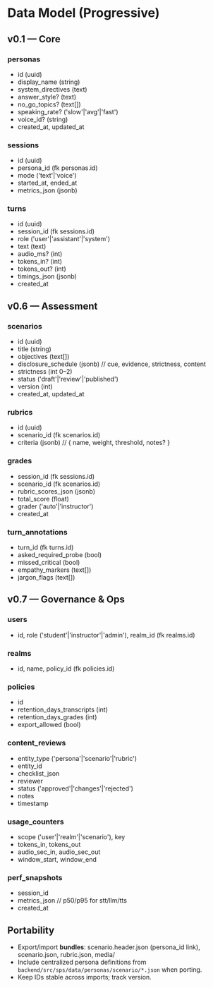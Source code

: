 # Data Model (Progressive)

## v0.1 — Core

### personas

- id (uuid)
- display_name (string)
- system_directives (text)
- answer_style? (text)
- no_go_topics? (text[])
- speaking_rate? ('slow'|'avg'|'fast')
- voice_id? (string)
- created_at, updated_at

### sessions

- id (uuid)
- persona_id (fk personas.id)
- mode ('text'|'voice')
- started_at, ended_at
- metrics_json (jsonb)

### turns

- id (uuid)
- session_id (fk sessions.id)
- role ('user'|'assistant'|'system')
- text (text)
- audio_ms? (int)
- tokens_in? (int)
- tokens_out? (int)
- timings_json (jsonb)
- created_at

## v0.6 — Assessment

### scenarios

- id (uuid)
- title (string)
- objectives (text[])
- disclosure_schedule (jsonb)  // cue, evidence, strictness, content
- strictness (int 0–2)
- status ('draft'|'review'|'published')
- version (int)
- created_at, updated_at

### rubrics

- id (uuid)
- scenario_id (fk scenarios.id)
- criteria (jsonb)  // { name, weight, threshold, notes? }

### grades

- session_id (fk sessions.id)
- scenario_id (fk scenarios.id)
- rubric_scores_json (jsonb)
- total_score (float)
- grader ('auto'|'instructor')
- created_at

### turn_annotations

- turn_id (fk turns.id)
- asked_required_probe (bool)
- missed_critical (bool)
- empathy_markers (text[])
- jargon_flags (text[])

## v0.7 — Governance & Ops

### users

- id, role ('student'|'instructor'|'admin'), realm_id (fk realms.id)

### realms

- id, name, policy_id (fk policies.id)

### policies

- id
- retention_days_transcripts (int)
- retention_days_grades (int)
- export_allowed (bool)

### content_reviews

- entity_type ('persona'|'scenario'|'rubric')
- entity_id
- checklist_json
- reviewer
- status ('approved'|'changes'|'rejected')
- notes
- timestamp

### usage_counters

- scope ('user'|'realm'|'scenario'), key
- tokens_in, tokens_out
- audio_sec_in, audio_sec_out
- window_start, window_end

### perf_snapshots

- session_id
- metrics_json  // p50/p95 for stt/llm/tts
- created_at

## Portability

- Export/import **bundles**: scenario.header.json (persona_id link), scenario.json, rubric.json, media/
- Include centralized persona definitions from `backend/src/sps/data/personas/scenario/*.json` when porting.
- Keep IDs stable across imports; track version.
